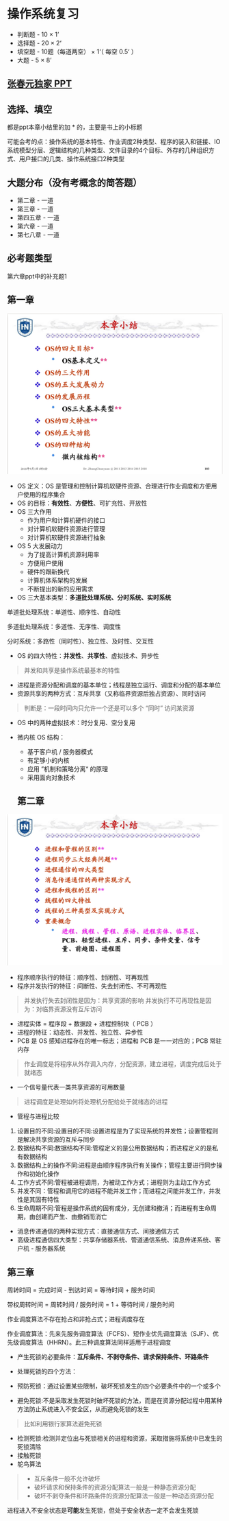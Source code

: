 # 操作系统复习

* 判断题 - 10 × 1’
* 选择题 - 20 × 2‘
* 填空题 - 10题（每道两空） × 1‘（ 每空 0.5‘ ）
* 大题 - 5 × 8’

## [张春元独家 PPT](./OSppt)

## 选择、填空

都是ppt本章小结里的加 * 的，主要是书上的小标题

可能会考的点：操作系统的基本特性、作业调度2种类型、程序的装入和链接、IO系统模型分层、逻辑结构的几种类型、文件目录的4个目标、外存的几种组织方式、用户接口的几类、操作系统接口2种类型

## 大题分布（没有考概念的简答题）

* 第二章 - 一道
* 第三章 - 一道
* 第四五章 - 一道
* 第六章 - 一道
* 第七八章 - 一道

## 必考题类型

第六章ppt中的补充题1

## 第一章

![](./images/OS第一章.jpg)

* OS 定义：OS 是管理和控制计算机软硬件资源、合理进行作业调度和方便用户使用的程序集合
* OS 的目标：**有效性**、**方便性**、可扩充性、开放性
* OS 三大作用
  * 作为用户和计算机硬件的接口
  * 对计算机软硬件资源进行管理
  * 对计算机软硬件资源进行抽象 
* OS 5 大发展动力
  * 为了提高计算机资源利用率
  * 方便用户使用
  * 硬件的跟新换代
  * 计算机体系架构的发展
  * 不断提出的新的应用需求
* OS 三大基本类型：**多道批处理系统、分时系统、实时系统**

单道批处理系统：单道性、顺序性、自动性

多道批处理系统：多道性、无序性、调度性

分时系统：多路性（同时性）、独立性、及时性、交互性

* OS 的四大特性：**并发性**、**共享性**、虚拟技术、异步性
> 并发和共享是操作系统最基本的特性

* 进程是资源分配和调度的基本单位；线程是独立运行、调度和分配的基本单位
* 资源共享的两种方式：互斥共享（又称临界资源后独占资源）、同时访问
> 判断是：一段时间内只允许一个还是可以多个 “同时” 访问某资源
* OS 中的两种虚拟技术：时分复用、空分复用
* 微内核 OS 结构：
  * 基于客户机 / 服务器模式
  * 有足够小的内核
  * 应用 ”机制和策略分离“ 的原理
  * 采用面向对象技术
  
  ## 第二章

![](./images/OS第二章.jpg)

* 程序顺序执行的特征：顺序性、封闭性、可再现性
* 程序并发执行的特征：间断性、失去封闭性、不可再现性
> 并发执行失去封闭性是因为：共享资源的影响
> 并发执行不可再现性是因为：对临界资源没有互斥访问
* 进程实体 = 程序段 + 数据段 + 进程控制块（ PCB ）
* 进程的特征：动态性、并发性、独立性、异步性
* PCB 是 OS 感知进程存在的唯一标志；进程和 PCB 是一一对应的；PCB 常驻内存
> 作业调度是将程序从外存调入内存，分配资源，建立进程，调度完成后处于就绪态
* 一个信号量代表一类共享资源的可用数量
> 进程调度是处理如何将处理机分配给处于就绪态的进程
* 管程与进程比较
1. 设置目的不同:设置目的不同:设置进程是为了实现系统的并发性；设置管程则是解决共享资源的互斥与同步
2. 数据结构不同:数据结构不同:管程定义的是公用数据结构；而进程定义的是私有数据结构
3. 数据结构上的操作不同:进程是由顺序程序执行有关操作；管程主要进行同步操作和初始化操作
4. 工作方式不同:管程被进程调用，为被动工作方式；进程则为主动工作方式
5. 并发不同：管程和调用它的进程不能并发工作；而进程之间能并发工作，并发性是其固有特性
6. 生命周期不同:管程是操作系统的固有成分，无创建和撤消；而进程有生命周期，由创建而产生、由撤销而消亡

* 消息传递通信的两种实现方式：直接通信方式、间接通信方式
* 高级进程通信四大类型：共享存储器系统、管道通信系统、消息传递系统、客户机 - 服务器系统

## 第三章

周转时间 = 完成时间 - 到达时间 = 等待时间 + 服务时间

带权周转时间 = 周转时间 / 服务时间 = 1 + 等待时间 / 服务时间

作业调度算法不存在抢占和非抢占式；进程调度存在

作业调度算法：先来先服务调度算法（FCFS）、短作业优先调度算法（SJF）、优先级调度算法（HHRN）。此三种调度算法同样适用于进程调度
* 产生死锁的必要条件：**互斥条件、不剥夺条件、请求保持条件、环路条件**

* 处理死锁的四个方法：
 * 预防死锁：通过设置某些限制，破坏死锁发生的四个必要条件中的一个或多个
 * 避免死锁:不是采取发生死锁时破坏死锁的方法，而是在资源分配过程中用某种方法防止系统进入不安全区，从而避免死锁的发生
 > 比如利用银行家算法避免死锁
 * 检测死锁:检测并定位出与死锁相关的进程和资源，采取措施将系统中已发生的死锁清除
 * 接触死锁
 * 鸵鸟算法
> * 互斥条件一般不允许破坏
> * 破坏请求和保持条件的资源分配算法一般是一种静态资源分配
> * 破坏不剥夺条件和环路条件的资源分配算法一般是一种动态资源分配

进程进入不安全状态是**可能**发生死锁，但处于安全状态一定不会发生死锁


